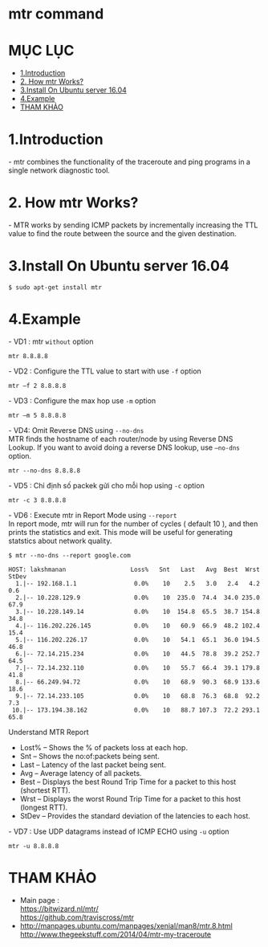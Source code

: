 # mtr command



# MỤC LỤC
- [1.Introduction](#1)
- [2. How mtr Works?](#2)
- [3.Install On Ubuntu server 16.04](#3)
- [4.Example](#4)
- [THAM KHẢO](#thamkhao)




<a name="1"></a>
# 1.Introduction
\- mtr combines the functionality of the traceroute and ping programs in a single network diagnostic tool.  

<a name="2"></a>
# 2. How mtr Works?
\- MTR works by sending ICMP packets by incrementally increasing the TTL value to find the route between the source and the given destination.  

<a name="3"></a>
# 3.Install On Ubuntu server 16.04
```
$ sudo apt-get install mtr
```

<a name="4"></a>
# 4.Example
\- VD1 : mtr `without` option  
```
mtr 8.8.8.8
```
\- VD2 : Configure the TTL value to start with use `-f` option  
```
mtr –f 2 8.8.8.8
```
\- VD3 : Configure the max hop use `-m` option  
```
mtr –m 5 8.8.8.8
```
\- VD4: Omit Reverse DNS using `--no-dns`  
MTR finds the hostname of each router/node by using Reverse DNS Lookup. If you want to avoid doing a reverse DNS lookup, use `–no-dns` option.  
```
mtr --no-dns 8.8.8.8
```
\- VD5 : Chỉ định số packek gửi cho mỗi hop using `-c` option  
```
mtr -c 3 8.8.8.8
```
\- VD6 : Execute mtr in Report Mode using `--report`  
In report mode, mtr will run for the number of cycles ( default 10 ), and then prints the statistics and exit. This mode will be useful for generating statstics about network quality.  
```
$ mtr --no-dns --report google.com

HOST: lakshmanan                  Loss%   Snt   Last   Avg  Best  Wrst StDev
  1.|-- 192.168.1.1                0.0%    10    2.5   3.0   2.4   4.2   0.6
  2.|-- 10.228.129.9               0.0%    10  235.0  74.4  34.0 235.0  67.9
  3.|-- 10.228.149.14              0.0%    10  154.8  65.5  38.7 154.8  34.8
  4.|-- 116.202.226.145            0.0%    10   60.9  66.9  48.2 102.4  15.4
  5.|-- 116.202.226.17             0.0%    10   54.1  65.1  36.0 194.5  46.8
  6.|-- 72.14.215.234              0.0%    10   44.5  78.8  39.2 252.7  64.5
  7.|-- 72.14.232.110              0.0%    10   55.7  66.4  39.1 179.8  41.8
  8.|-- 66.249.94.72               0.0%    10   68.9  90.3  68.9 133.6  18.6
  9.|-- 72.14.233.105              0.0%    10   68.8  76.3  68.8  92.2   7.3
 10.|-- 173.194.38.162             0.0%    10   88.7 107.3  72.2 293.1  65.8
 ```
Understand MTR Report  
- Lost% – Shows the % of packets loss at each hop.
- Snt – Shows the no:of:packets being sent.
- Last – Latency of the last packet being sent.
- Avg – Average latency of all packets.
- Best – Displays the best Round Trip Time for a packet to this host (shortest RTT).
- Wrst – Displays the worst Round Trip Time for a packet to this host (longest RTT).
- StDev – Provides the standard deviation of the latencies to each host.

\- VD7 : Use UDP datagrams instead of ICMP ECHO using `-u` option  
```
mtr -u 8.8.8.8
```


<a name="thamkhao"></a>
# THAM KHẢO
- Main page :  
https://bitwizard.nl/mtr/  
https://github.com/traviscross/mtr  
- http://manpages.ubuntu.com/manpages/xenial/man8/mtr.8.html  
http://www.thegeekstuff.com/2014/04/mtr-my-traceroute  









